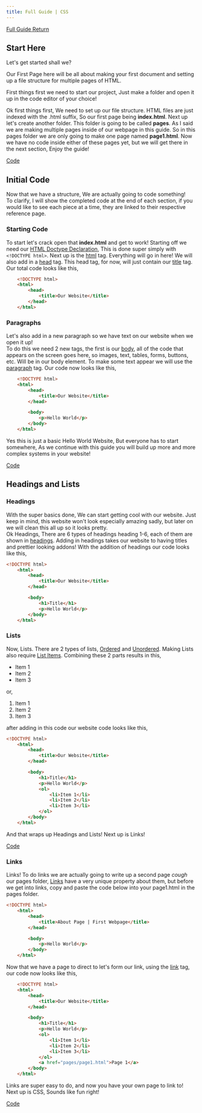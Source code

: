 ```yaml
---
title: Full Guide | CSS
---
```

[Full Guide Return](fullguide.md)

## Start Here

Let's get started shall we?

Our First Page here will be all about making your first document and setting up a file structure for multiple pages of HTML.

First things first we need to start our project, Just make a folder and open it up in the code editor of your choice!

Ok first things first, We need to set up our file structure. HTML files are just indexed with the .html suffix, So our first page being **index.html**. Next up let's create another folder. This folder is going to be called **pages**. As I said we are making multiple pages inside of our webpage in this guide. So in this pages folder we are only going to make one page named **page1.html**. Now we have no code inside either of these pages yet, but we will get there in the next section, Enjoy the guide!

[Code](https://github.com/MelodicAlbuild/webdevguide/tree/master/Guides/Beginnings)

## Initial Code

Now that we have a structure, We are actually going to code something! <br>
To clarify, I will show the completed code at the end of each section, if you would like to see each piece at a time, they are linked to their respective reference page.

### Starting Code
To start let's crack open that **index.html** and get to work! Starting off we need our [HTML Doctype Declaration](reference.html#html-doctype-declaration), This is done super simply with ```<!DOCTYPE html>```. Next up is the [html](reference.html#html) tag. Everything will go in here! We will also add in a [head](reference.html#head) tag. This head tag, for now, will just contain our [title](reference.html#title) tag. Our total code looks like this,
```html
    <!DOCTYPE html>
    <html>
        <head> 
            <title>Our Website</title>
        </head>
    </html>
```

### Paragraphs
Let's also add in a new paragraph so we have text on our website when we open it up! <br>
To do this we need 2 new tags, the first is our [body](reference.html#body), all of the code that appears on the screen goes here, so images, text, tables, forms, buttons, etc. Will be in our body element. To make some text appear we will use the [paragraph](reference.html#paragraph) tag. Our code now looks like this,
```html
    <!DOCTYPE html>
    <html>
        <head> 
            <title>Our Website</title>
        </head>

        <body>
            <p>Hello World</p>
        </body>
    </html>
```

Yes this is just a basic Hello World Website, But everyone has to start somewhere, As we continue with this guide you will build up more and more complex systems in your website!

[Code](https://github.com/MelodicAlbuild/webdevguide/tree/master/Guides/Initial%20Code)

## Headings and Lists

### Headings
With the super basics done, We can start getting cool with our website. Just keep in mind, this website won't look especially amazing sadly, but later on we will clean this all up so it looks pretty. <br>
Ok Headings, There are 6 types of headings heading 1-6, each of them are shown in [headings](reference.html#headings). Adding in headings takes our website to having titles and prettier looking addons! With the addition of headings our code looks like this,
```html
<!DOCTYPE html>
    <html>
        <head>
            <title>Our Website</title>
        </head>

        <body>
            <h1>Title</h1>
            <p>Hello World</p>
        </body>
    </html>
```
### Lists
Now, Lists. There are 2 types of lists, [Ordered](reference.html#ordered-lists) and [Unordered](reference.html#unordered-lists). Making Lists also require [List Items](reference.html#list-items). Combining these 2 parts results in this, 
<ul> 
    <li>Item 1</li>
    <li>Item 2</li>
    <li>Item 3</li>
</ul>
or,
<ol> 
    <li>Item 1</li>
    <li>Item 2</li>
    <li>Item 3</li>
</ol>
after adding in this code our website code looks like this,

```html
<!DOCTYPE html>
    <html>
        <head>
            <title>Our Website</title>
        </head>

        <body>
            <h1>Title</h1>
            <p>Hello World</p>
            <ol>
                <li>Item 1</li>
                <li>Item 2</li>
                <li>Item 3</li>
            </ol>
        </body>
    </html>
```

And that wraps up Headings and Lists! Next up is Links!

[Code](https://github.com/MelodicAlbuild/webdevguide/tree/master/Guides/Headings%20and%20Lists)

### Links

Links! To do links we are actually going to write up a second page *cough* our pages folder, [Links](reference.md#links) have a very unique property about them, but before we get into links, copy and paste the code below into your page1.html in the pages folder.

```html
<!DOCTYPE html>
    <html>
        <head>
            <title>About Page | First Webpage</title>
        </head>

        <body>
            <p>Hello World</p>
        </body>
    </html>
```

Now that we have a page to direct to let's form our link, using the [link](reference.md#links) tag, our code now looks like this,

```html 
    <!DOCTYPE html>
    <html>
        <head>
            <title>Our Website</title>
        </head>

        <body>
            <h1>Title</h1>
            <p>Hello World</p>
            <ol>
                <li>Item 1</li>
                <li>Item 2</li>
                <li>Item 3</li>
            </ol>
            <a href="pages/page1.html">Page 1</a>
        </body>
    </html>
```

Links are super easy to do, and now you have your own page to link to! Next up is CSS, Sounds like fun right!

[Code](https://github.com/MelodicAlbuild/webdevguide/tree/master/Guides/Links)